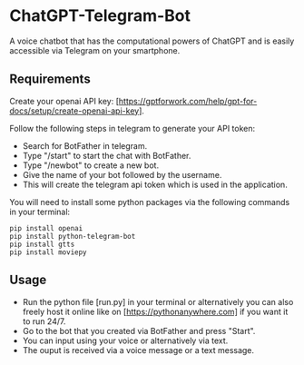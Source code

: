 # ChatGPT-Telegram-Bot
A voice chatbot that has the computational powers of ChatGPT and is easily accessible via Telegram on your smartphone.  

## Requirements
Create your openai API key: [https://gptforwork.com/help/gpt-for-docs/setup/create-openai-api-key].

Follow the following steps in telegram to generate your API token:
* Search for BotFather in telegram.
* Type "/start" to start the chat with BotFather.
* Type "/newbot" to create a new bot.
* Give the name of your bot followed by the username.
* This will create the telegram api token which is used in the application.

You will need to install some python packages via the following commands in your terminal:
```
pip install openai
pip install python-telegram-bot
pip install gtts
pip install moviepy
```

## Usage
* Run the python file [run.py] in your terminal or alternatively you can also freely host it online like on [https://pythonanywhere.com] if you want it to run 24/7.
* Go to the bot that you created via BotFather and press "Start".
* You can input using your voice or alternatively via text.
* The ouput is received via a voice message or a text message.
